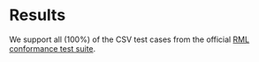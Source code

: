 # Results
We support all (100%) of the CSV test cases from the official 
[RML conformance test suite](https://github.com/kg-construct/rml-test-cases). 


